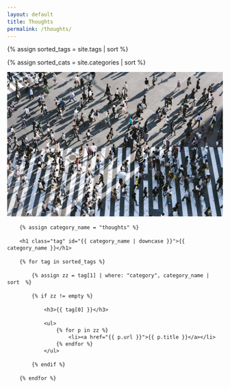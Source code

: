 ```yaml
---
layout: default
title: Thoughts
permalink: /thoughts/
---
```


{% assign sorted_tags = site.tags | sort %}

{% assign sorted_cats = site.categories | sort %}


<img src="img/people.jpg" />


<div class="posts">
    
        {% assign category_name = "thoughts" %}

        <h1 class="tag" id="{{ category_name | downcase }}">{{ category_name }}</h1>

        {% for tag in sorted_tags %}

            {% assign zz = tag[1] | where: "category", category_name | sort  %}
            
            {% if zz != empty %}
                
                <h3>{{ tag[0] }}</h3>

                <ul>
                    {% for p in zz %}
                        <li><a href="{{ p.url }}">{{ p.title }}</a></li>
                    {% endfor %}
                </ul>

            {% endif %}
        
        {% endfor %}





</div>

